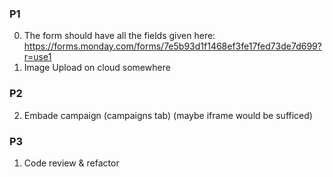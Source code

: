 ### P1

0. The form should have all the fields given here: https://forms.monday.com/forms/7e5b93d1f1468ef3fe17fed73de7d699?r=use1
1. Image Upload on cloud somewhere

### P2

2. Embade campaign (campaigns tab) (maybe iframe would be sufficed)

<!-- 4. Embed link of campaign on their website (dashboard) -->

### P3

1. Code review & refactor
